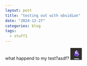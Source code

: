 ```yaml
---
layout: post
title: "testing out with obsidian"
date: "2024-12-27"
categories: blog
tags:
  - stuff1
---
```

what happend to my test?asdf? ![Alt Text](/assets/images/Pasted%20image%2020241228111139.png)